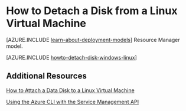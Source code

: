 <properties
	pageTitle="Detach a disk from a Linux VM | Microsoft Azure"
	description="Learn to detach a data disk from an Azure virtual machine created using the classic deployment model."
	services="virtual-machines"
	documentationCenter=""
	authors="dsk-2015"
	manager="timlt"
	editor=""
	tags="azure-service-management"/>

<tags
	ms.service="virtual-machines"
	ms.workload="infrastructure-services"
	ms.tgt_pltfrm="vm-linux"
	ms.devlang="na"
	ms.topic="article"
	ms.date="08/11/2015"
	ms.author="dkshir"/>

# How to Detach a Disk from a Linux Virtual Machine

[AZURE.INCLUDE [learn-about-deployment-models](../../includes/learn-about-deployment-models-classic-include.md)] Resource Manager model.


[AZURE.INCLUDE [howto-detach-disk-windows-linux](../../includes/howto-detach-disk-linux.md)]

## Additional Resources

[How to Attach a Data Disk to a Linux Virtual Machine](virtual-machines-linux-how-to-attach-disk.md)

[Using the Azure CLI with the Service Management API](virtual-machines-command-line-tools.md)
